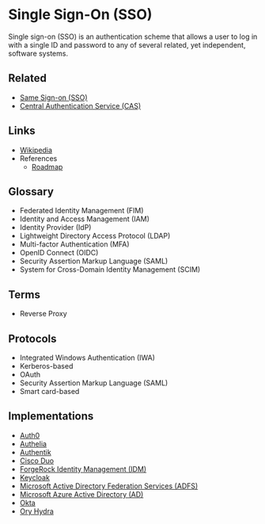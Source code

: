 # Single Sign-On (SSO)

<!--
https://linkedin.com/learning/web-security-user-authentication-and-access-control

Cloud Identity
-->

Single sign-on (SSO) is an authentication scheme that allows a user to log in with a single ID and password to any of several related, yet independent, software systems.

## Related

- [Same Sign-on (SSO)](/same-sign-on.md)
- [Central Authentication Service (CAS)](/cas.md)

## Links

- [Wikipedia](https://en.wikipedia.org/wiki/Single_sign-on)
- References
  - [Roadmap](https://roadmap.sh/guides/sso)

## Glossary

- Federated Identity Management (FIM)
- Identity and Access Management (IAM)
- Identity Provider (IdP)
- Lightweight Directory Access Protocol (LDAP)
- Multi-factor Authentication (MFA)
- OpenID Connect (OIDC)
- Security Assertion Markup Language (SAML)
- System for Cross-Domain Identity Management (SCIM)

## Terms

- Reverse Proxy

## Protocols

- Integrated Windows Authentication (IWA)
- Kerberos-based
- OAuth
- Security Assertion Markup Language (SAML)
- Smart card-based

## Implementations

- [Auth0](/auth0.md)
- [Authelia](/authelia.md)
- [Authentik](/authentik/README.md)
- [Cisco Duo](https://duo.com/docs/sso)
- [ForgeRock Identity Management (IDM)](/forgerock/idm.md)
- [Keycloak](/keycloak/README.md)
- [Microsoft Active Directory Federation Services (ADFS)](/azure/services/adfs.md)
- [Microsoft Azure Active Directory (AD)](/azure/services/ad.md)
- [Okta](https://okta.com)
- [Ory Hydra](/ory/hydra.md)
